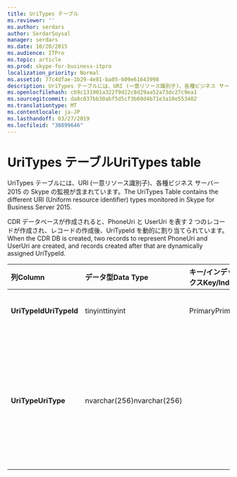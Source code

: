 ```yaml
---
title: UriTypes テーブル
ms.reviewer: ''
ms.author: serdars
author: SerdarSoysal
manager: serdars
ms.date: 10/20/2015
ms.audience: ITPro
ms.topic: article
ms.prod: skype-for-business-itpro
localization_priority: Normal
ms.assetid: 77c4dfae-1b29-4e81-ba05-609e61643998
description: UriTypes テーブルには、URI (一意リソース識別子)、各種ビジネス サーバー 2015 の Skype の監視が含まれています。
ms.openlocfilehash: cb9c131901a322f9d22c8d29aa52a73dc27c9ea1
ms.sourcegitcommit: da8c037bb30abf5d5cf3b60d4b71e3a10e553402
ms.translationtype: MT
ms.contentlocale: ja-JP
ms.lasthandoff: 03/27/2019
ms.locfileid: "30899646"
---
```

# <a name="uritypes-table"></a><span data-ttu-id="dc1e9-103">UriTypes テーブル</span><span class="sxs-lookup"><span data-stu-id="dc1e9-103">UriTypes table</span></span>
 
<span data-ttu-id="dc1e9-104">UriTypes テーブルには、URI (一意リソース識別子)、各種ビジネス サーバー 2015 の Skype の監視が含まれています。</span><span class="sxs-lookup"><span data-stu-id="dc1e9-104">The UriTypes Table contains the different URI (Uniform resource identifier) types monitored in Skype for Business Server 2015.</span></span>

<span data-ttu-id="dc1e9-105">CDR データベースが作成されると、PhoneUri と UserUri を表す 2 つのレコードが作成され、レコードの作成後、UriTypeId を動的に割り当てられています。</span><span class="sxs-lookup"><span data-stu-id="dc1e9-105">When the CDR DB is created, two records to represent PhoneUri and UserUri are created, and records created after that are dynamically assigned UriTypeId.</span></span> 
  
|<span data-ttu-id="dc1e9-106">**列**</span><span class="sxs-lookup"><span data-stu-id="dc1e9-106">**Column**</span></span>|<span data-ttu-id="dc1e9-107">**データ型**</span><span class="sxs-lookup"><span data-stu-id="dc1e9-107">**Data Type**</span></span>|<span data-ttu-id="dc1e9-108">**キー/インデックス**</span><span class="sxs-lookup"><span data-stu-id="dc1e9-108">**Key/Index**</span></span>|<span data-ttu-id="dc1e9-109">**詳細**</span><span class="sxs-lookup"><span data-stu-id="dc1e9-109">**Details**</span></span>|
|:-----|:-----|:-----|:-----|
|<span data-ttu-id="dc1e9-110">**UriTypeId**</span><span class="sxs-lookup"><span data-stu-id="dc1e9-110">**UriTypeId**</span></span> <br/> |<span data-ttu-id="dc1e9-111">tinyint</span><span class="sxs-lookup"><span data-stu-id="dc1e9-111">tinyint</span></span>  <br/> |<span data-ttu-id="dc1e9-112">Primary</span><span class="sxs-lookup"><span data-stu-id="dc1e9-112">Primary</span></span>  <br/> |<span data-ttu-id="dc1e9-113">URI の種類に割り当てられている一意の識別子です。</span><span class="sxs-lookup"><span data-stu-id="dc1e9-113">Unique identifier assigned to a URI type.</span></span>  <br/> <span data-ttu-id="dc1e9-114">使用可能な値の 0 から 255 まで</span><span class="sxs-lookup"><span data-stu-id="dc1e9-114">Possible values - 0 to 255</span></span> |
|<span data-ttu-id="dc1e9-115">**UriType**</span><span class="sxs-lookup"><span data-stu-id="dc1e9-115">**UriType**</span></span> <br/> |<span data-ttu-id="dc1e9-116">nvarchar(256)</span><span class="sxs-lookup"><span data-stu-id="dc1e9-116">nvarchar(256)</span></span>  <br/> || <span data-ttu-id="dc1e9-117">URI の種類の説明です。</span><span class="sxs-lookup"><span data-stu-id="dc1e9-117">Descriptions of the different URI types.</span></span> <span data-ttu-id="dc1e9-118">次の値は、事前に割り当てられています。</span><span class="sxs-lookup"><span data-stu-id="dc1e9-118">The following values are pre-assigned:</span></span> <br/>  <span data-ttu-id="dc1e9-119">1-電話の Uri</span><span class="sxs-lookup"><span data-stu-id="dc1e9-119">1 - Phone Uri</span></span> <br/>  <span data-ttu-id="dc1e9-120">0 - ユーザーの Uri</span><span class="sxs-lookup"><span data-stu-id="dc1e9-120">0 - User Uri</span></span> <br/> <br/>  <span data-ttu-id="dc1e9-121">使用可能なその他の型は次のとおりです。</span><span class="sxs-lookup"><span data-stu-id="dc1e9-121">Other possible types include:</span></span> <br/><span data-ttu-id="dc1e9-122">conf:applicationsharing</span><span class="sxs-lookup"><span data-stu-id="dc1e9-122">conf:applicationsharing</span></span> <br/> <span data-ttu-id="dc1e9-123">conf:audio-video</span><span class="sxs-lookup"><span data-stu-id="dc1e9-123">conf:audio-video</span></span><br/> <span data-ttu-id="dc1e9-124">conf:chat</span><span class="sxs-lookup"><span data-stu-id="dc1e9-124">conf:chat</span></span><br/>    <span data-ttu-id="dc1e9-125">conf:focus</span><span class="sxs-lookup"><span data-stu-id="dc1e9-125">conf:focus</span></span><br/>   <span data-ttu-id="dc1e9-126">mras</span><span class="sxs-lookup"><span data-stu-id="dc1e9-126">mras</span></span><br/>
